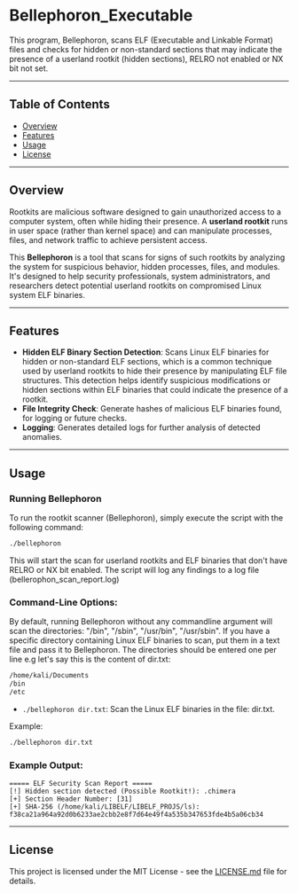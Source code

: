 # Bellephoron_Executable
This program, Bellephoron, scans ELF (Executable and Linkable Format) files and checks for hidden or non-standard sections that may indicate the presence of a userland rootkit (hidden sections), RELRO not enabled or NX bit not set.

---

## **Table of Contents**
- [Overview](#overview)
- [Features](#features)
- [Usage](#usage)
- [License](#license)

---

## **Overview**

Rootkits are malicious software designed to gain unauthorized access to a computer system, often while hiding their presence. A **userland rootkit** runs in user space (rather than kernel space) and can manipulate processes, files, and network traffic to achieve persistent access. 

This **Bellephoron** is a tool that scans for signs of such rootkits by analyzing the system for suspicious behavior, hidden processes, files, and modules. It's designed to help security professionals, system administrators, and researchers detect potential userland rootkits on compromised Linux system ELF binaries.

---

## **Features**
- **Hidden ELF Binary Section Detection**: Scans Linux ELF binaries for hidden or non-standard ELF sections, which is a common technique used by userland rootkits to hide their presence by manipulating ELF file structures. This detection helps identify suspicious modifications or hidden sections within ELF binaries that could indicate the presence of a rootkit.
- **File Integrity Check**: Generate hashes of malicious ELF binaries found, for logging or future checks.
- **Logging**: Generates detailed logs for further analysis of detected anomalies.

---

## **Usage**

### Running Bellephoron
To run the rootkit scanner (Bellephoron), simply execute the script with the following command:

```bash
./bellephoron
```

This will start the scan for userland rootkits and ELF binaries that don't have RELRO or NX bit enabled. The script will log any findings to a log file (bellerophon_scan_report.log)

### Command-Line Options:
By default, running Bellephoron without any commandline argument will scan the directories: "/bin", "/sbin", "/usr/bin", "/usr/sbin". If you have a specific directory containing Linux ELF binaries to scan, put them in a text file and pass it to Bellephoron. The directories should be entered one per line e.g let's say this is the content of dir.txt:
```bash
/home/kali/Documents
/bin
/etc
```

- `./bellephoron dir.txt`: Scan the Linux ELF binaries in the file: dir.txt.

Example:
```bash
./bellephoron dir.txt
```

### Example Output:
```
===== ELF Security Scan Report =====
[!] Hidden section detected (Possible Rootkit!): .chimera
[+] Section Header Number: [31]
[+] SHA-256 (/home/kali/LIBELF/LIBELF_PROJS/ls): f38ca21a964a92d0b6233ae2cbb2e8f7d64e49f4a535b347653fde4b5a06cb34
```

---

## **License**

This project is licensed under the MIT License - see the [LICENSE.md](LICENSE.md) file for details.
